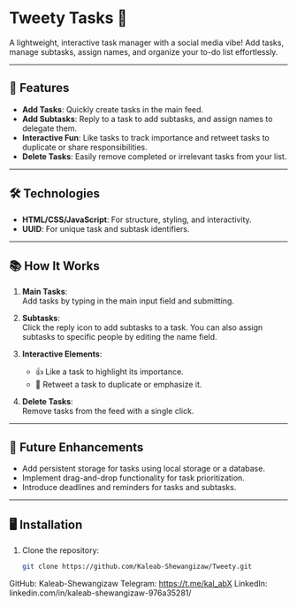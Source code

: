 # Tweety Tasks 📝  

A lightweight, interactive task manager with a social media vibe! Add tasks, manage subtasks, assign names, and organize your to-do list effortlessly.  

---

## 🚀 Features  

- **Add Tasks**: Quickly create tasks in the main feed.  
- **Add Subtasks**: Reply to a task to add subtasks, and assign names to delegate them.  
- **Interactive Fun**: Like tasks to track importance and retweet tasks to duplicate or share responsibilities.  
- **Delete Tasks**: Easily remove completed or irrelevant tasks from your list.  

---

## 🛠️ Technologies  

- **HTML/CSS/JavaScript**: For structure, styling, and interactivity.  
- **UUID**: For unique task and subtask identifiers.  

---

## 📚 How It Works  

1. **Main Tasks**:  
   Add tasks by typing in the main input field and submitting.  

2. **Subtasks**:  
   Click the reply icon to add subtasks to a task. You can also assign subtasks to specific people by editing the name field.  

3. **Interactive Elements**:  
   - 👍 Like a task to highlight its importance.  
   - 🔁 Retweet a task to duplicate or emphasize it.  

4. **Delete Tasks**:  
   Remove tasks from the feed with a single click.  

---

## 🎨 Future Enhancements  

- Add persistent storage for tasks using local storage or a database.  
- Implement drag-and-drop functionality for task prioritization.  
- Introduce deadlines and reminders for tasks and subtasks.  

---

## 🖥️ Installation  

1. Clone the repository:  
   ```bash
   git clone https://github.com/Kaleab-Shewangizaw/Tweety.git
GitHub: Kaleab-Shewangizaw
Telegram: https://t.me/kal_abX
LinkedIn: linkedin.com/in/kaleab-shewangizaw-976a35281/
